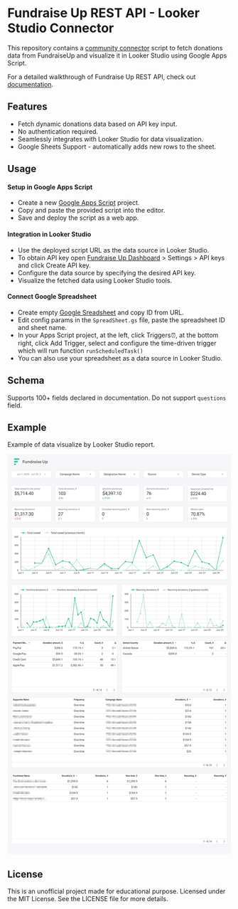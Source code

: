 Fundraise Up REST API - Looker Studio Connector
=============
This repository contains a [community connector](https://developers.google.com/looker-studio/connector "community connector") script to fetch donations data from FundraiseUp and visualize it in Looker Studio using Google Apps Script.

For a detailed walkthrough of Fundraise Up REST API, check out [documentation](https://fundraiseup.com/docs/rest-api/ "documentation").

Features
-------------
- Fetch dynamic donations data based on API key input.
- No authentication required.
- Seamlessly integrates with Looker Studio for data visualization.
- Google Sheets Support - automatically adds new rows to the sheet.

Usage
-------------
#### Setup in Google Apps Script
- Create a new [Google Apps Script](https://script.google.com/ "Google Apps Script") project.
- Copy and paste the provided script into the editor.
- Save and deploy the script as a web app.

#### Integration in Looker Studio
- Use the deployed script URL as the data source in Looker Studio.
- To obtain API key open [Fundraise Up Dashboard](https://dashboard.fundraiseup.com/ "Fundraise Up Dashboard") > Settings > API keys and click Create API key.
- Configure the data source by specifying the desired API key.
- Visualize the fetched data using Looker Studio tools.

#### Connect Google Spreadsheet
- Create empty [Google Sreadsheet](https://docs.google.com/spreadsheets/ "Google Sreadsheet") and copy ID from URL.
- Edit config params in the ```SpreadSheet.gs``` file, paste the spreadsheet ID and sheet name.
- In your Apps Script project, at the left, click Triggers⏰, at the bottom right, click Add Trigger, select and configure the time-driven trigger which will run function ```runScheduledTask()```
- You can also use your spreadsheet as a data source in Looker Studio. 


Schema
-------------
Supports 100+ fields declared in documentation. Do not support ```questions``` field.

Example
-------------
Example of data visualize by Looker Studio report.

![Looker Studio Report Example](./Example.png)

License
-------------
This is an unofficial project made for educational purpose. Licensed under the MIT License. See the LICENSE file for more details.
